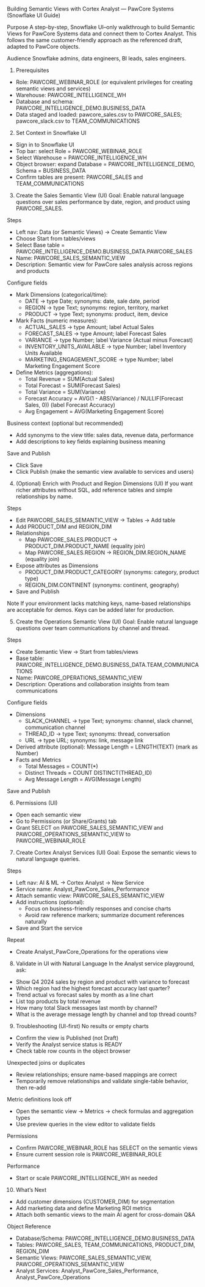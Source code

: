 Building Semantic Views with Cortex Analyst — PawCore Systems (Snowflake UI Guide)

Purpose
A step-by-step, Snowflake UI–only walkthrough to build Semantic Views for PawCore Systems data and connect them to Cortex Analyst. This follows the same customer-friendly approach as the referenced draft, adapted to PawCore objects.

Audience
Snowflake admins, data engineers, BI leads, sales engineers.

1) Prerequisites
- Role: PAWCORE_WEBINAR_ROLE (or equivalent privileges for creating semantic views and services)
- Warehouse: PAWCORE_INTELLIGENCE_WH
- Database and schema: PAWCORE_INTELLIGENCE_DEMO.BUSINESS_DATA
- Data staged and loaded: pawcore_sales.csv to PAWCORE_SALES; pawcore_slack.csv to TEAM_COMMUNICATIONS

2) Set Context in Snowflake UI
- Sign in to Snowflake UI
- Top bar: select Role = PAWCORE_WEBINAR_ROLE
- Select Warehouse = PAWCORE_INTELLIGENCE_WH
- Object browser: expand Database = PAWCORE_INTELLIGENCE_DEMO, Schema = BUSINESS_DATA
- Confirm tables are present: PAWCORE_SALES and TEAM_COMMUNICATIONS

3) Create the Sales Semantic View (UI)
Goal: Enable natural language questions over sales performance by date, region, and product using PAWCORE_SALES.

Steps
- Left nav: Data (or Semantic Views) → Create Semantic View
- Choose Start from tables/views
- Select Base table = PAWCORE_INTELLIGENCE_DEMO.BUSINESS_DATA.PAWCORE_SALES
- Name: PAWCORE_SALES_SEMANTIC_VIEW
- Description: Semantic view for PawCore sales analysis across regions and products

Configure fields
- Mark Dimensions (categorical/time):
  - DATE → type Date; synonyms: date, sale date, period
  - REGION → type Text; synonyms: region, territory, market
  - PRODUCT → type Text; synonyms: product, item, device
- Mark Facts (numeric measures):
  - ACTUAL_SALES → type Amount; label Actual Sales
  - FORECAST_SALES → type Amount; label Forecast Sales
  - VARIANCE → type Number; label Variance (Actual minus Forecast)
  - INVENTORY_UNITS_AVAILABLE → type Number; label Inventory Units Available
  - MARKETING_ENGAGEMENT_SCORE → type Number; label Marketing Engagement Score
- Define Metrics (aggregations):
  - Total Revenue = SUM(Actual Sales)
  - Total Forecast = SUM(Forecast Sales)
  - Total Variance = SUM(Variance)
  - Forecast Accuracy = AVG(1 - ABS(Variance) / NULLIF(Forecast Sales, 0))  (label Forecast Accuracy)
  - Avg Engagement = AVG(Marketing Engagement Score)

Business context (optional but recommended)
- Add synonyms to the view title: sales data, revenue data, performance
- Add descriptions to key fields explaining business meaning

Save and Publish
- Click Save
- Click Publish (make the semantic view available to services and users)

4) (Optional) Enrich with Product and Region Dimensions (UI)
If you want richer attributes without SQL, add reference tables and simple relationships by name.

Steps
- Edit PAWCORE_SALES_SEMANTIC_VIEW → Tables → Add table
- Add PRODUCT_DIM and REGION_DIM
- Relationships
  - Map PAWCORE_SALES.PRODUCT → PRODUCT_DIM.PRODUCT_NAME (equality join)
  - Map PAWCORE_SALES.REGION → REGION_DIM.REGION_NAME (equality join)
- Expose attributes as Dimensions
  - PRODUCT_DIM.PRODUCT_CATEGORY (synonyms: category, product type)
  - REGION_DIM.CONTINENT (synonyms: continent, geography)
- Save and Publish

Note
If your environment lacks matching keys, name-based relationships are acceptable for demos. Keys can be added later for production.

5) Create the Operations Semantic View (UI)
Goal: Enable natural language questions over team communications by channel and thread.

Steps
- Create Semantic View → Start from tables/views
- Base table: PAWCORE_INTELLIGENCE_DEMO.BUSINESS_DATA.TEAM_COMMUNICATIONS
- Name: PAWCORE_OPERATIONS_SEMANTIC_VIEW
- Description: Operations and collaboration insights from team communications

Configure fields
- Dimensions
  - SLACK_CHANNEL → type Text; synonyms: channel, slack channel, communication channel
  - THREAD_ID → type Text; synonyms: thread, conversation
  - URL → type URL; synonyms: link, message link
- Derived attribute (optional): Message Length = LENGTH(TEXT) (mark as Number)
- Facts and Metrics
  - Total Messages = COUNT(*)
  - Distinct Threads = COUNT DISTINCT(THREAD_ID)
  - Avg Message Length = AVG(Message Length)

Save and Publish

6) Permissions (UI)
- Open each semantic view
- Go to Permissions (or Share/Grants) tab
- Grant SELECT on PAWCORE_SALES_SEMANTIC_VIEW and PAWCORE_OPERATIONS_SEMANTIC_VIEW to PAWCORE_WEBINAR_ROLE

7) Create Cortex Analyst Services (UI)
Goal: Expose the semantic views to natural language queries.

Steps
- Left nav: AI & ML → Cortex Analyst → New Service
- Service name: Analyst_PawCore_Sales_Performance
- Attach semantic view: PAWCORE_SALES_SEMANTIC_VIEW
- Add instructions (optional):
  - Focus on business-friendly responses and concise charts
  - Avoid raw reference markers; summarize document references naturally
- Save and Start the service

Repeat
- Create Analyst_PawCore_Operations for the operations view

8) Validate in UI with Natural Language
In the Analyst service playground, ask:
- Show Q4 2024 sales by region and product with variance to forecast
- Which region had the highest forecast accuracy last quarter?
- Trend actual vs forecast sales by month as a line chart
- List top products by total revenue
- How many total Slack messages last month by channel?
- What is the average message length by channel and top thread counts?

9) Troubleshooting (UI-first)
No results or empty charts
- Confirm the view is Published (not Draft)
- Verify the Analyst service status is READY
- Check table row counts in the object browser

Unexpected joins or duplicates
- Review relationships; ensure name-based mappings are correct
- Temporarily remove relationships and validate single-table behavior, then re-add

Metric definitions look off
- Open the semantic view → Metrics → check formulas and aggregation types
- Use preview queries in the view editor to validate fields

Permissions
- Confirm PAWCORE_WEBINAR_ROLE has SELECT on the semantic views
- Ensure current session role is PAWCORE_WEBINAR_ROLE

Performance
- Start or scale PAWCORE_INTELLIGENCE_WH as needed

10) What’s Next
- Add customer dimensions (CUSTOMER_DIM) for segmentation
- Add marketing data and define Marketing ROI metrics
- Attach both semantic views to the main AI agent for cross-domain Q&A

Object Reference
- Database/Schema: PAWCORE_INTELLIGENCE_DEMO.BUSINESS_DATA
- Tables: PAWCORE_SALES, TEAM_COMMUNICATIONS, PRODUCT_DIM, REGION_DIM
- Semantic Views: PAWCORE_SALES_SEMANTIC_VIEW, PAWCORE_OPERATIONS_SEMANTIC_VIEW
- Analyst Services: Analyst_PawCore_Sales_Performance, Analyst_PawCore_Operations


